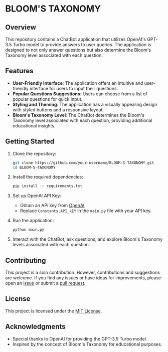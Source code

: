 # BLOOM'S TAXONOMY

## Overview
This repository contains a ChatBot application that utilizes OpenAI's GPT-3.5 Turbo model to provide answers to user queries. The application is designed to not only answer questions but also determine the Bloom's Taxonomy level associated with each question.

## Features
- **User-Friendly Interface**: The application offers an intuitive and user-friendly interface for users to input their questions.
- **Popular Questions Suggestions**: Users can choose from a list of popular questions for quick input.
- **Styling and Theming**: The application has a visually appealing design with styled buttons and a responsive layout.
- **Bloom's Taxonomy Level**: The ChatBot determines the Bloom's Taxonomy level associated with each question, providing additional educational insights.

## Getting Started
1. Clone the repository:
   ```bash
   git clone https://github.com/your-username/BLOOM-S-TAXONOMY.git
   cd BLOOM-S-TAXONOMY
   ```
2. Install the required dependencies:
   ```bash
   pip install -r requirements.txt
   ```
3. Set up OpenAI API Key:
   - Obtain an API key from [OpenAI](https://beta.openai.com/signup/).
   - Replace `Constants.API_kEY` in the `main.py` file with your API key.

4. Run the application:
   ```bash
   python main.py
   ```
5. Interact with the ChatBot, ask questions, and explore Bloom's Taxonomy levels associated with each question.

## Contributing
This project is a solo contribution. However, contributions and suggestions are welcome. If you find any issues or have ideas for improvements, please open an [issue](https://github.com/joha546/BLOOM-S-TAXONOMY/issues) or submit a [pull request](https://github.com/joha546/BLOOM-S-TAXONOMY/pulls).

## License
This project is licensed under the [MIT License](LICENSE).

## Acknowledgments
- Special thanks to OpenAI for providing the GPT-3.5 Turbo model.
- Inspired by the concept of Bloom's Taxonomy for educational purposes.

